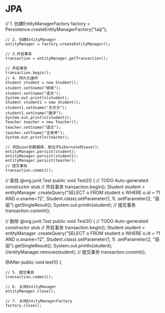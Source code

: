 # JPA
// 1. 创建EntityManagerFactory
	factory = Persistence.createEntityManagerFactory("taiji");

	// 2. 创建EntityManager
	entityManager = factory.createEntityManager();

	// 3.开启事务
	transaction = entityManager.getTransaction();

	// 开启事务
	transaction.begin();
	// 4. 持久化操作
	Student student = new Student();
	student.setSname("丽丽");
	student.setCname("语文");
	System.out.println(student);
	Student student1 = new Student();
	student1.setSname("方方方");
	student1.setCname("数学");
	System.out.println(student1);
	Teacher teacher = new Teacher();
	teacher.setCname("语文");
	teacher.setTname("王老师");
	System.out.println(teacher);

	// 添加user到数据库，相当于hibernate的save();
	entityManager.persist(student);
	entityManager.persist(student1);
	entityManager.persist(teacher);
	// 提交事务
	transaction.commit();

// 查找
@org.junit.Test
public void Test2() {
	// TODO Auto-generated constructor stub
	// 开启事务
	transaction.begin();
	Student student = entityManager
			.createQuery("SELECT o FROM student o WHERE o.id = ?1 AND o.sname=?2", Student.class).setParameter(1, 1)
			.setParameter(2, "丽丽").getSingleResult();
	System.out.println(student);
	// 提交事务
	transaction.commit();
	
  // 删除
@org.junit.Test
public void Test3() {
	// TODO Auto-generated constructor stub
	// 开启事务
	transaction.begin();
	Student student = entityManager
			.createQuery("SELECT o FROM student o WHERE o.id = ?1 AND o.sname=?2", Student.class).setParameter(1, 1)
			.setParameter(2, "丽丽").getSingleResult();
	System.out.println(student);
	//entityManager.remove(student);
	// 提交事务
	transaction.commit();

@After
public void test1() {

	// 5. 提交事务
	transaction.commit();

	// 6. 关闭EntityManager
	entityManager.close();

	// 7. 关闭EntityManagerFactory
	factory.close();
